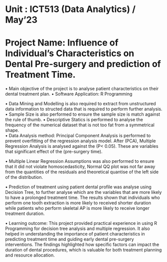 # Unit : ICT513 (Data Analytics) / May’23
# Project Name: Influence of Individual’s Characteristics on Dental Pre-surgery and prediction of Treatment Time.

•	Main objective of the project is to analyse patient characteristics on their dental treatment plan.
•	Software Application: R Programming

•	Data Mining and Modelling is also required to extract from unstructured data information to structed data that is required to perform further analysis.
•	Sample Size is also performed to ensure the sample size is match against the rule of thumb.
•	Descriptive Statics is performed to analyse the frequency of the numerical dataset that is not too fat from a symmetrical shape.    
•	Data Analysis method: Principal Component Analysis is performed to prevent overfitting of the regression analysis model. After (PCA), Multiple Regression Analysis is analysed against the (P< 0.05). These are variables that significant effect of the (pre-surgery time).

•	Multiple Linear Regression Assumptions was also performed to ensure that it did not violate homoscedasticity, Normal QQ plot was not far away from the quantities of the residuals and theoretical quantise of the left side of the distribution.

•	Prediction of treatment using patient dental profile was analyse using Decision Tree, to further analyse which are the variables that are more likely to have a prolonged treatment time. The results shown that individuals who perform one tooth extraction is more likely to received shorter duration while patients who perform skeletal AP is more likely to receive longer treatment duration.

•	Learning outcome:
This project provided practical experience in using R Programming for decision tree analysis and multiple regression. It also helped in understanding the importance of patient characteristics in predicting treatment time and guiding early dental pre-surgery interventions. The findings highlighted how specific factors can impact the duration of dental procedures, which is valuable for both treatment planning and resource allocation.
